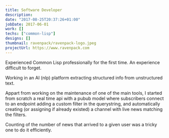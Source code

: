 ```yaml
---
title: Software Developer
description:
date: "2017-08-25T20:37:26+01:00"
jobDate: 2017-06-01
work: []
techs: ["common-lisp"]
designs: []
thumbnail: ravenpack/ravenpack-logo.jpeg
projectUrl: https://www.ravenpack.com
---
```


Experienced Common Lisp professionally for the first time. An
experience difficult to forget.

Working in an AI (nlp) platform extracting structured info from
unstructured text.

Appart from working on the maintenance of one of the main tools, I
started from scratch a real time api with a pubub model where
subscribers connect to an endpoint adding a custom filter in the
querystring, and automatically creating (or assigning if already
existed) a channel with live news matching the filters.

Counting of the number of news that arrived to a given user was a
tricky one to do it efficiently.
